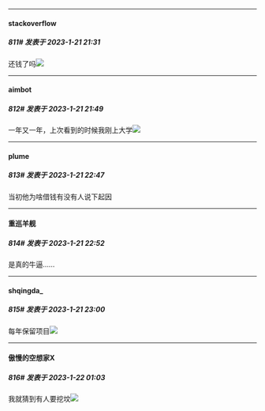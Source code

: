 

*****

####  stackoverflow  
##### 811#       发表于 2023-1-21 21:31

还钱了吗<img src="https://static.saraba1st.com/image/smiley/face2017/072.png" referrerpolicy="no-referrer">

*****

####  aimbot  
##### 812#       发表于 2023-1-21 21:49

一年又一年，上次看到的时候我刚上大学<img src="https://static.saraba1st.com/image/smiley/face2017/067.png" referrerpolicy="no-referrer">



*****

####  plume  
##### 813#       发表于 2023-1-21 22:47

当初他为啥借钱有没有人说下起因



*****

####  重巡羊舰  
##### 814#       发表于 2023-1-21 22:52

是真的牛逼……

*****

####  shqingda_  
##### 815#       发表于 2023-1-21 23:00

每年保留项目<img src="https://static.saraba1st.com/image/smiley/face2017/072.png" referrerpolicy="no-referrer">



*****

####  傲慢的空想家X  
##### 816#       发表于 2023-1-22 01:03

我就猜到有人要挖坟<img src="https://static.saraba1st.com/image/smiley/face2017/067.png" referrerpolicy="no-referrer">

